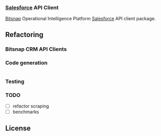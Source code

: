 ### [Salesforce]() API Client

[Bitsnap](https://bitsnap.io) Operational Intelligence Platform [Salesforce]() API client package.

## Refactoring

### Bitsnap CRM API Clients

### Code generation

```bash

```

### Testing

### TODO
 - [ ] refactor scraping
 - [ ] benchmarks

## License
